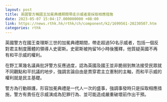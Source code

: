 ```yaml
---
layout: post
title: 英國警方稱國王加冕典禮期間帶走示威者是採取相應措施
date: 2023-05-07 15:04:17.000000000 +08:00
link: https://news.rthk.hk/rthk/ch/component/k2/1699561-20230507.htm
categories: rthk
---
```


英國警方在國王查理斯三世的加冕典禮期間，帶走超過50名示威者，包括一個反對君主制度團體的領導人史密斯。史密斯被拘留16小時後獲釋，他質疑英國不再有和平示威的權利。

在野工黨幾名議員批評警方反應過度，認為英國及國王並非脆弱到無法接受民眾就不同觀點和平抗議的地步，強調言論自由是貫穿君主立憲制的主軸，而和平示威的權利就是民主基礎。

警方為行動辯護，形容加冕典禮是一代人一次的盛事，強調事發時只是採取相應措施，警方有責任在示威演成為犯罪行為、並可能造成嚴重破壞前作出干預。
